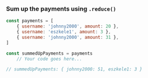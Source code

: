### Sum up the payments using `.reduce()`
```js
const payments = [
    { username: 'johnny2000', amount: 20 },
    { username: 'eszkele1', amount: 3 },
    { username: 'johnny2000', amount: 31 },
]

const summedUpPayments = payments
    // Your code goes here...

// summedUpPayments: { johnny2000: 51, eszkele1: 3 }
```